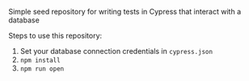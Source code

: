 Simple seed repository for writing tests in Cypress that interact with a database

Steps to use this repository:
1. Set your database connection credentials in `cypress.json`
2. `npm install`
3. `npm run open`
